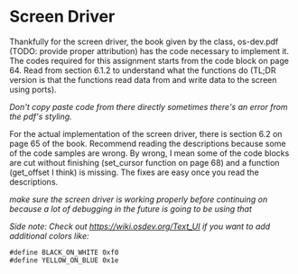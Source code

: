 # Screen Driver
Thankfully for the screen driver, the book given by the class, os-dev.pdf (TODO: provide proper attribution) has the code necessary to implement it. The codes required for this assignment starts from the code block on page 64. Read from section 6.1.2 to understand what the functions do (TL;DR version is that the functions read data from and write data to the screen using ports).

*Don't copy paste code from there directly sometimes there's an error from the pdf's styling.*

For the actual implementation of the screen driver, there is section 6.2 on page 65 of the book. Recommend reading the descriptions because some of the code samples are wrong. By wrong, I mean some of the code blocks are cut without finishing (set_cursor function on page 68) and a function (get_offset I think) is missing. The fixes are easy once you read the descriptions. 

*make sure the screen driver is working properly before continuing on because a lot of debugging in the future is going to be using that*

*Side note: Check out https://wiki.osdev.org/Text_UI if you want to add additional colors like:* 

    #define BLACK_ON_WHITE 0xf0
    #define YELLOW_ON_BLUE 0x1e
